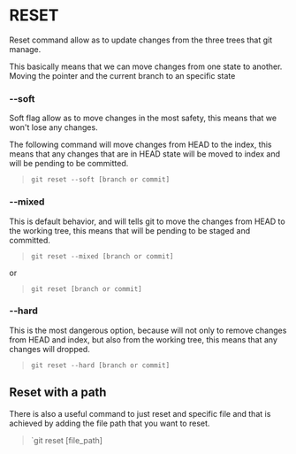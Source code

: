 # RESET
Reset command allow as to update changes from the three trees that git manage.

This basically means that we can move changes from one state to another. Moving the pointer and the current branch to an specific state

### --soft 
Soft flag allow as to move changes in the most safety, this means that we won't lose any changes.

The following command will move changes from HEAD to the index, this means that any changes that are in HEAD state will be moved to index and will be pending to be committed.

> `git reset --soft [branch or commit]`

### --mixed
This is default behavior, and will tells git to move the changes from HEAD to the working tree, this means that will be pending to be staged and committed.

> `git reset --mixed [branch or commit]`

or

> `git reset [branch or commit]`

### --hard
This is the most dangerous option, because will not only to remove changes from HEAD and index, but also from the working tree, this means that any changes will dropped.

> `git reset --hard [branch or commit]`

## Reset with a path
There is also a useful command to just reset and specific file and that is achieved by adding the file path that you want to reset.

> `git reset [file_path]
